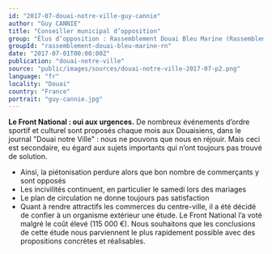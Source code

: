 ```yaml
---
id: "2017-07-douai-notre-ville-guy-cannie"
author: "Guy CANNIE"
title: "Conseiller municipal d’opposition"
group: "Élus d’opposition : Rassemblement Douai Bleu Marine (Rassemblement National)"
groupId: "rassemblement-douai-bleu-marine-rn"
date: "2017-07-01T00:00:00Z"
publication: "douai-notre-ville"
source: "public/images/sources/douai-notre-ville-2017-07-p2.png"
language: "fr"
locality: "Douai"
country: "France"
portrait: "guy-cannie.jpg"
---
```


**Le Front National : oui aux urgences.** De nombreux événements d’ordre sportif et culturel sont proposés chaque mois aux Douaisiens, dans le journal "Douai notre Ville" : nous ne pouvons que nous en réjouir. Mais ceci est secondaire, eu égard aux sujets importants qui n’ont toujours pas trouvé de solution.
- Ainsi, la piétonisation perdure alors que bon nombre de commerçants y sont opposés
- Les incivilités continuent, en particulier le samedi lors des mariages
- Le plan de circulation ne donne toujours pas satisfaction
- Quant à rendre attractifs les commerces du centre-ville, il a été décidé de confier à un organisme extérieur une étude. Le Front National l’a voté malgré le coût élevé (115 000 €). Nous souhaitons que les conclusions de cette étude nous parviennent le plus rapidement possible avec des propositions concrètes et réalisables.
